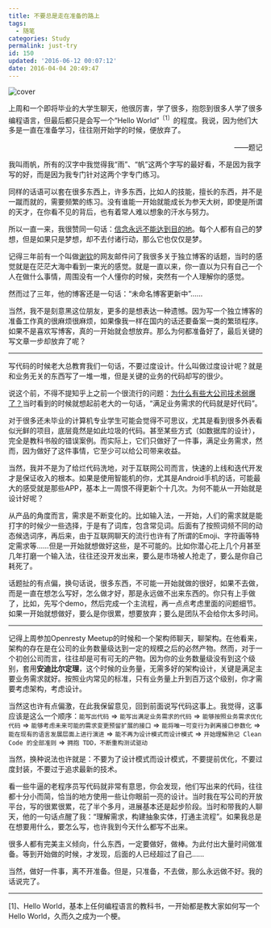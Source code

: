 ```yaml
---
title: 不要总是走在准备的路上
tags:
  - 随笔
categories: Study
permalink: just-try
id: 150
updated: '2016-06-12 00:07:12'
date: 2016-04-04 20:49:47
---
```


![cover](https://cat.yufan.me/cats/2016040401.jpg)

上周和一个即将毕业的大学生聊天，他很厉害，学了很多，抱怨到很多人学了很多编程语言，但最后都只是会写一个“Hello World”<sup>〔1〕</sup>的程度。我说，因为他们大多是一直在准备学习，往往刚开始学的时候，便放弃了。

<p style="text-align: right">——题记</p>

我叫雨帆，所有的汉字中我觉得我“雨”、“帆”这两个字写的最好看，不是因为我字写的好，而是因为我专门针对这两个字专门练习。

<!--more-->

同样的话语可以套在很多东西上，许多东西，比如人的技能，擅长的东西，并不是一蹴而就的，需要频繁的练习。没有谁能一开始就能成长为参天大树，即使是所谓的天才，在你看不见的背后，也有着常人难以想象的汗水与努力。

所以一直一来，我很赞同一句话：[信念永远不能达到目的地](https://yufan.me/intimate-in-mind/)。每个人都有自己的梦想，但是如果只是梦想，却不去付诸行动，那么它也仅仅是梦。

记得三年前有一个叫做[谢钦](https://yufan.me/meeting/)的网友邮件问了我很多关于独立博客的话题，当时的感觉就是在茫茫大海中看到一束光的感觉。就是一直以来，你一直以为只有自己一个人在做什么事情，周围没有一个人懂你的时候，突然有一个人理解你的感觉。

然而过了三年，他的博客还是一句话：“未命名博客更新中”……

当然，我不是刻意黑这位朋友，更多的是想表达一种遗憾。因为写一个独立博客的准备工作真的很麻烦很麻烦，如果像我一样在国内的话还要备案一类的繁琐程序。如果不是喜欢写博客，真的一开始就会想放弃。那么为何都准备好了，最后关键的写文章一步却放弃了呢？

---

写代码的时候老大总教育我们一句话，不要过度设计。什么叫做过度设计呢？就是和业务无关的东西写了一堆一堆，但是关键的业务的代码却写的很少。

说这个前，不得不提知乎上之前一个很流行的问题：[为什么有些大公司技术弱爆了？](https://www.zhihu.com/question/32039226/answer/76059969)当时看到的时候就想起前老大的一句话，“满足业务需求的代码就是好代码”。

对于很多还未毕业的计算机专业学生可能会觉得不可思议，尤其是看到很多外表看似光鲜的项目，底层竟然是如此垃圾的代码。甚至某些方式（如数据库的设计），完全是教科书般的错误案例。而实际上，它们只做好了一件事，满足业务需求，然而，因为做好了这件事情，它至少可以给公司带来收益。

当然，我并不是为了给烂代码洗地，对于互联网公司而言，快速的上线和迭代开发才是保证收入的根本。如果是使用智能机的你，尤其是Android手机的话，可能最大的感受就是那些APP，基本上一周恨不得更新个十几次。为何不能从一开始就是设计好呢？

从产品的角度而言，需求是不断变化的。比如输入法，一开始，人们的需求就是能打字的时候少一些选择，于是有了词库，包含常见词。后面有了按照词频不同的动态候选词序，再后来，由于互联网聊天的流行也许有了所谓的Emoji、字符画等特定需求等……但是一开始就想做好这些，是不可能的。比如你潜心花上几个月甚至几年打磨一个输入法，往往还没开发出来，要么是市场被人抢走了，要么是你自己耗死了。

话题扯的有点偏，换句话说，很多东西，不可能一开始就做的很好，如果不去做，而是一直在想怎么写好，怎么做才好，那是永远做不出来东西的。你只有上手做了，比如，先写个demo，然后完成一个主流程，再一点点考虑里面的问题细节。如果一开始就想做好，要么是你很累，想要放弃；要么是团队不会给你太多时间。

---

记得上周参加Openresty Meetup的时候和一个架构师聊天，聊架构。在他看来，架构的存在是在公司的业务数量级达到一定的规模之后的必然产物。然而，对于一个初创公司而言，往往却是可有可无的产物。因为你的业务数量级没有到这个级别，套用**安迪比尔定理**，这个时候的业务量，无需多好的架构设计，关键是满足主要业务需求就好。按照业内常见的标准，只有业务量上升到百万这个级别，你才需要考虑架构，考虑设计。

当然这也许有点偏激，在此我保留意见，回到前面说写代码这事上。我觉得，这事应该是这么一个顺序：`能写出代码` => `能写出满足业务需求的代码` => `能够按照业务需求优化代码` => `能够考虑未来可能的需求变更预留扩展的接口` => `能将唯一可变行为剥离接口参数化` => `能在现有的语言发展层面上进行演进` => `能不再为设计模式而设计模式` => `开始理解熟记 Clean Code 的全部准则` => `拥抱 TDD，不断重构测试驱动`

当然，换种说法也许就是：不要为了设计模式而设计模式，不要提前优化，不要过度封装，不要过于追求最新的技术。

看一些牛逼的老程序员写代码就非常有意思，你会发现，他们写出来的代码，往往都十分小而简，恰当的地方使用一些让你眼前一亮的设计。当时我在写公司的开放平台，写的很累很累，花了半个多月，进展基本还是起步阶段。当时和带我的人聊天，他的一句话点醒了我：“理解需求，构建抽象实体，打通主流程”。如果我总是在想要用什么，要怎么写，也许我到今天什么都写不出来。

很多人都有完美主义倾向，什么东西，一定要做好，做棒。为此付出大量时间做准备。等到开始做的时候，才发现，后面的人已经超过了自己……

当然，做好一件事，离不开准备。但是，只准备，不去做，那么永远做不好。我的话说完了。

---

[1]、Hello World，基本上任何编程语言的教科书，一开始都是教大家如何写一个Hello World，久而久之成为一个梗。

